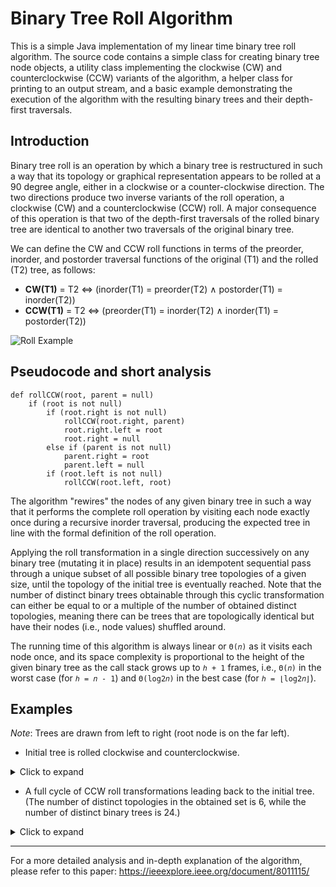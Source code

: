 # Binary Tree Roll Algorithm

This is a simple Java implementation of my linear time binary tree roll algorithm. The source code contains a simple
class for creating binary tree node objects, a utility class implementing the clockwise (CW) and counterclockwise (CCW)
variants of the algorithm, a helper class for printing to an output stream, and a basic example demonstrating the 
execution of the algorithm with the resulting binary trees and their depth-first traversals.


## Introduction

Binary tree roll is an operation by which a binary tree is restructured in such a way that its topology or graphical representation
appears to be rolled at a 90 degree angle, either in a clockwise or a counter-clockwise direction. The two directions 
produce two inverse variants of the roll operation, a clockwise (CW) and a counterclockwise (CCW) roll. A major 
consequence of this operation is that two of the depth-first traversals of the rolled binary tree are identical to 
another two traversals of the original binary tree. 

We can define the CW and CCW roll functions in terms of the 
preorder, inorder, and postorder traversal functions of the original (T1) and the rolled (T2) tree, as follows:


- **CW(T1)** = T2 ⇔ (inorder(T1) = preorder(T2) ∧ postorder(T1) = inorder(T2))
- **CCW(T1)** = T2 ⇔ (preorder(T1) = inorder(T2) ∧ inorder(T1) = postorder(T2))

![Roll Example](https://farm5.staticflickr.com/4877/45429412704_38d51ffd76_o.png)


## Pseudocode and short analysis

```
def rollCCW(root, parent = null) 
    if (root is not null)
        if (root.right is not null) 
            rollCCW(root.right, parent)
            root.right.left = root
            root.right = null
        else if (parent is not null)
            parent.right = root
            parent.left = null        
        if (root.left is not null) 
            rollCCW(root.left, root)        
```

The algorithm "rewires" the nodes of any given binary tree in such a way that it performs the complete roll operation by 
visiting each node exactly once during a recursive inorder traversal, producing the expected tree in line
with the formal definition of the roll operation. 

Applying the roll transformation in a single direction successively on any binary tree (mutating it in place) results 
in an idempotent sequential pass through a unique subset of all possible binary tree topologies of a given size, until 
the topology of the initial tree is eventually reached. Note that the number of distinct binary trees obtainable 
through this cyclic transformation can either be equal to or a multiple of the number of obtained distinct topologies, 
meaning there can be trees that are topologically identical but have their nodes (i.e., node values) shuffled around.

The running time of this algorithm is always linear or `Θ(𝑛)` as it visits each node once, and its space 
complexity is proportional to the height of the given binary tree as the call stack grows up to `ℎ + 1` frames, 
i.e., `Θ(𝑛)` in the worst case (for `ℎ = 𝑛 - 1`) and `Θ(log2𝑛)` in the best case (for `ℎ = ⌊log2𝑛⌋`).


## Examples

_Note_: Trees are drawn from left to right (root node is on the far left).

- Initial tree is rolled clockwise and counterclockwise. 

<details>
  <summary>Click to expand</summary>
  
```
        ┌────── 6
┌────── 3
│       └────── 5
1
└────── 2
        │       ┌────── 7
        └────── 4

PreOrder:   1 2 4 7 3 5 6 
InOrder:    4 7 2 1 5 3 6 
PostOrder:  7 4 2 5 6 3 1 

        ┌────── 1
        │       │       ┌────── 3
        │       │       │       └────── 6
        │       └────── 5
┌────── 2
4
└────── 7

PreOrder:   4 7 2 1 5 3 6 
InOrder:    7 4 2 5 6 3 1 
PostOrder:  7 6 3 5 1 2 4 

6
│       ┌────── 5
└────── 3
        │               ┌────── 7
        │               │       └────── 4
        │       ┌────── 2
        └────── 1

PreOrder:   6 3 1 2 7 4 5 
InOrder:    1 2 4 7 3 5 6 
PostOrder:  4 7 2 1 5 3 6
```
</details>


- A full cycle of CCW roll transformations leading back to the initial tree. 
(The number of distinct topologies in the obtained set is 6, while the number of distinct binary trees is 24.)

<details>
  <summary>Click to expand</summary>
  
```
1
│       ┌────── 4
└────── 2
        └────── 3

PreOrder:   1 2 3 4 
InOrder:    3 2 4 1 
PostOrder:  3 4 2 1 

┌────── 4
│       │       ┌────── 3
│       └────── 2
1

PreOrder:   1 4 2 3 
InOrder:    1 2 3 4 
PostOrder:  3 2 4 1 

┌────── 3
│       └────── 2
4
└────── 1

PreOrder:   4 1 3 2 
InOrder:    1 4 2 3 
PostOrder:  1 2 3 4 

┌────── 2
3
│       ┌────── 1
└────── 4

PreOrder:   3 4 1 2 
InOrder:    4 1 3 2 
PostOrder:  1 4 2 3 

2
│       ┌────── 1
│       │       └────── 4
└────── 3

PreOrder:   2 3 1 4 
InOrder:    3 4 1 2 
PostOrder:  4 1 3 2 

        ┌────── 4
┌────── 1
│       └────── 3
2

PreOrder:   2 1 3 4 
InOrder:    2 3 1 4 
PostOrder:  3 4 1 2 

4
│       ┌────── 3
└────── 1
        └────── 2

PreOrder:   4 1 2 3 
InOrder:    2 1 3 4 
PostOrder:  2 3 1 4 

┌────── 3
│       │       ┌────── 2
│       └────── 1
4

PreOrder:   4 3 1 2 
InOrder:    4 1 2 3 
PostOrder:  2 1 3 4 

┌────── 2
│       └────── 1
3
└────── 4

PreOrder:   3 4 2 1 
InOrder:    4 3 1 2 
PostOrder:  4 1 2 3 

┌────── 1
2
│       ┌────── 4
└────── 3

PreOrder:   2 3 4 1 
InOrder:    3 4 2 1 
PostOrder:  4 3 1 2 

1
│       ┌────── 4
│       │       └────── 3
└────── 2

PreOrder:   1 2 4 3 
InOrder:    2 3 4 1 
PostOrder:  3 4 2 1 

        ┌────── 3
┌────── 4
│       └────── 2
1

PreOrder:   1 4 2 3 
InOrder:    1 2 4 3 
PostOrder:  2 3 4 1 

3
│       ┌────── 2
└────── 4
        └────── 1

PreOrder:   3 4 1 2 
InOrder:    1 4 2 3 
PostOrder:  1 2 4 3 

┌────── 2
│       │       ┌────── 1
│       └────── 4
3

PreOrder:   3 2 4 1 
InOrder:    3 4 1 2 
PostOrder:  1 4 2 3 

┌────── 1
│       └────── 4
2
└────── 3

PreOrder:   2 3 1 4 
InOrder:    3 2 4 1 
PostOrder:  3 4 1 2 

┌────── 4
1
│       ┌────── 3
└────── 2

PreOrder:   1 2 3 4 
InOrder:    2 3 1 4 
PostOrder:  3 2 4 1 

4
│       ┌────── 3
│       │       └────── 2
└────── 1

PreOrder:   4 1 3 2 
InOrder:    1 2 3 4 
PostOrder:  2 3 1 4 

        ┌────── 2
┌────── 3
│       └────── 1
4

PreOrder:   4 3 1 2 
InOrder:    4 1 3 2 
PostOrder:  1 2 3 4 

2
│       ┌────── 1
└────── 3
        └────── 4

PreOrder:   2 3 4 1 
InOrder:    4 3 1 2 
PostOrder:  4 1 3 2 

┌────── 1
│       │       ┌────── 4
│       └────── 3
2

PreOrder:   2 1 3 4 
InOrder:    2 3 4 1 
PostOrder:  4 3 1 2 

┌────── 4
│       └────── 3
1
└────── 2

PreOrder:   1 2 4 3 
InOrder:    2 1 3 4 
PostOrder:  2 3 4 1 

┌────── 3
4
│       ┌────── 2
└────── 1

PreOrder:   4 1 2 3 
InOrder:    1 2 4 3 
PostOrder:  2 1 3 4 

3
│       ┌────── 2
│       │       └────── 1
└────── 4

PreOrder:   3 4 2 1 
InOrder:    4 1 2 3 
PostOrder:  1 2 4 3 

        ┌────── 1
┌────── 2
│       └────── 4
3

PreOrder:   3 2 4 1 
InOrder:    3 4 2 1 
PostOrder:  4 1 2 3 

1
│       ┌────── 4
└────── 2
        └────── 3

PreOrder:   1 2 3 4 
InOrder:    3 2 4 1 
PostOrder:  3 4 2 1

```
</details>



---
For a more detailed analysis and in-depth explanation of the algorithm, please refer to this paper: https://ieeexplore.ieee.org/document/8011115/